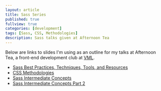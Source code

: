 ```yaml
---
layout: article
title: Sass Series
published: true
fullview: true
categories: [development]
tags: [Sass, CSS, Methodologies]
description: Sass talks given at Afternoon Tea
---
```



Below are links to slides I'm using as an outline for my talks at Afternoon Tea, a front-end development club at [VML](http://www.vml.com).

* [Sass Best Practices, Techniques, Tools, and Resources](/slides/sass-best-practices-techniques-tools-resources/)
* [CSS Methodologies](/slides/css-methodologies/)
* [Sass Intermediate Concepts](/slides/sass-intermediate-concepts/)
* [Sass Intermediate Concepts Part 2](/slides/sass-intermediate-concepts-part-2/)
